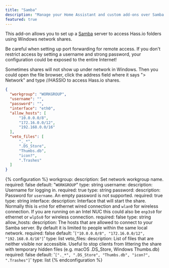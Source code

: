 ```yaml
---
title: "Samba"
description: "Manage your Home Assistant and custom add-ons over Samba."
featured: true
---
```


This add-on allows you to set up a [Samba](https://www.samba.org) server to access Hass.io folders using Windows network shares.

<div class='note warning'>

Be careful when setting up port forwarding for remote access. If you don't restrict access by setting a username and strong password, your configuration could be exposed to the entire Internet!

</div>

<div class='note'>

Sometimes shares will not show up under network in Windows. Then you could open the file browser, click the address field where it says "> Network" and type //HASSIO to access Hass.io shares.

</div>

```json
{
  "workgroup": "WORKGROUP",
  "username": "",
  "password": "",
  "interface": "eth0",
  "allow_hosts": [
      "10.0.0.0/8",
      "172.16.0.0/12",
      "192.168.0.0/16"
  ],
  "veto_files": [
      "._*",
      ".DS_Store",
      "Thumbs.db",
      "icon?",
      ".Trashes"
  ]
}
```

{% configuration %}
workgroup:
  description: Set network workgroup name.
  required: false
  default: "`WORKGROUP`"
  type: string
username:
  description: Username for logging in.
  required: true
  type: string
password:
  description: Password for `username`. An empty password is not supported.
  required: true
  type: string
interface:
  description: Interface that will start the share. Normally this is `eth0` for ethernet wired connection and `wlan0` for wireless connection. If you are running on an Intel NUC this could also be `enp3s0` for ethernet or `wlp5s0` for wireless connection.
  required: false
  type: string
allow_hosts:
  description: The hosts that are allowed to connect to your Samba server. By default it is limited to people within the same local network.
  required: false
  default: '`["10.0.0.0/8", "172.16.0.0/12", "192.168.0.0/16"]`'
  type: list
veto_files:
  description: List of files that are neither visible nor accessible. Useful to stop clients from littering the share with temporary hidden files (e.g. macOS .DS_Store, Windows Thumbs.db)
  required: false
  default: '`["._*", ".DS_Store", "Thumbs.db", "icon?", ".Trashes"]`'
  type: list
{% endconfiguration %}
